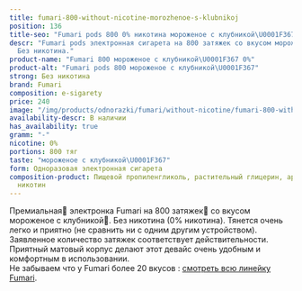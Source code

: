 ```yaml
---
title: fumari-800-without-nicotine-morozhenoe-s-klubnikoj
position: 136
title-seo: "Fumari pods 800 0% никотина мороженое с клубникой\U0001F367"
descr: "Fumari pods электронная сигарета на 800 затяжек со вкусом мороженое с клубникой\U0001F367.
  Без никотина."
product-name: "Fumari 800 мороженое с клубникой\U0001F367 0%"
product-alt: "Fumari pods 800 мороженое с клубникой\U0001F367"
strong: Без никотина
brand: Fumari
composition: e-sigarety
price: 240
image: "/img/products/odnorazki/fumari/without-nicotine/fumari-800-without-nicotine-morozhenoe-s-klubnikoj.png"
availability-descr: В наличии
has_availability: true
gramm: "-"
nicotine: 0%
portions: 800 тяг
taste: "мороженое с клубникой\U0001F367"
form: Одноразовая электронная сигарета
composition-product: Пищевой пропиленгликоль, растительный глицерин, ароматизатор,
  никотин
---
```


Премиальная🥇 электронка Fumari на 800 затяжек💨 со вкусом мороженое с клубникой🍧. Без никотина (0% никотина). Тянется очень легко и приятно (не сравнить ни с одним другим устройством). Заявленное количество затяжек соответствует действительности. Приятный матовый корпус делают этот девайс очень удобным и комфортным в использовании.<br>
Не забываем что у Fumari более 20 вкусов : [смотреть всю линейку Fumari](/fumari).